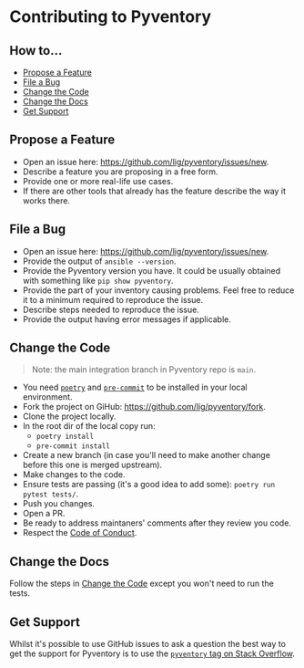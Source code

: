 # Contributing to Pyventory

## How to…
* [Propose a Feature](#propose-a-feature)
* [File a Bug](#file-a-bug)
* [Change the Code](#change-the-code)
* [Change the Docs](#change-the-docs)
* [Get Support](#get-support)

## Propose a Feature

* Open an issue here: https://github.com/lig/pyventory/issues/new.
* Describe a feature you are proposing in a free form.
* Provide one or more real-life use cases.
* If there are other tools that already has the feature describe the way it works there.

## File a Bug

* Open an issue here: https://github.com/lig/pyventory/issues/new.
* Provide the output of `ansible --version`.
* Provide the Pyventory version you have. It could be usually obtained with something like `pip show pyventory`.
* Provide the part of your inventory causing problems. Feel free to reduce it to a minimum required to reproduce the issue.
* Describe steps needed to reproduce the issue.
* Provide the output having error messages if applicable.

## Change the Code

> Note: the main integration branch in Pyventory repo is `main`.

* You need [`poetry`](https://python-poetry.org/docs/#installation) and [`pre-commit`](https://pre-commit.com/#install) to be installed in your local environment. 
* Fork the project on GiHub: https://github.com/lig/pyventory/fork.
* Clone the project locally.
* In the root dir of the local copy run:
  - `poetry install`
  - `pre-commit install`
* Create a new branch (in case you'll need to make another change before this one is merged upstream).
* Make changes to the code.
* Ensure tests are passing (it's a good idea to add some): `poetry run pytest tests/`.
* Push you changes.
* Open a PR.
* Be ready to address maintaners' comments after they review you code.
* Respect the [Code of Conduct](CODE_OF_CONDUCT.md).

## Change the Docs

Follow the steps in [Change the Code](#change-the-docs) except you won't need to run the tests.

## Get Support

Whilst it's possible to use GitHub issues to ask a question the best way to get the support for Pyventory is to use the [`pyventory` tag on Stack Overflow](https://stackoverflow.com/questions/tagged/pyventory).
